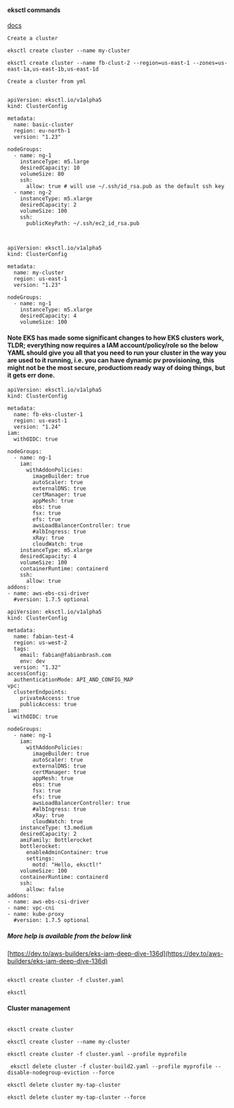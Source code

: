#### eksctl commands

[docs](https://eksctl.io/usage/creating-and-managing-clusters/)


```Create a cluster```

````
eksctl create cluster --name my-cluster

eksctl create cluster --name fb-clust-2 --region=us-east-1 --zones=us-east-1a,us-east-1b,us-east-1d

````


```Create a cluster from yml```


````

apiVersion: eksctl.io/v1alpha5
kind: ClusterConfig

metadata:
  name: basic-cluster
  region: eu-north-1
  version: "1.23"

nodeGroups:
  - name: ng-1
    instanceType: m5.large
    desiredCapacity: 10
    volumeSize: 80
    ssh:
      allow: true # will use ~/.ssh/id_rsa.pub as the default ssh key
  - name: ng-2
    instanceType: m5.xlarge
    desiredCapacity: 2
    volumeSize: 100
    ssh:
      publicKeyPath: ~/.ssh/ec2_id_rsa.pub


````

````

apiVersion: eksctl.io/v1alpha5
kind: ClusterConfig

metadata:
  name: my-cluster
  region: us-east-1
  version: "1.23"

nodeGroups:
  - name: ng-1
    instanceType: m5.xlarge
    desiredCapacity: 4
    volumeSize: 100

````


#### Note EKS has made some significant changes to how EKS clusters work, TLDR; everything now requires a IAM account/policy/role so the below YAML should give you all that you need to run your cluster in the way you are used to it running, i.e. you can have dynamic pv provisioning, this might not be the most secure, productiom ready way of doing things, but it gets err done.


````
apiVersion: eksctl.io/v1alpha5
kind: ClusterConfig

metadata:
  name: fb-eks-cluster-1
  region: us-east-1
  version: "1.24"
iam:
  withOIDC: true

nodeGroups:
  - name: ng-1
    iam:
      withAddonPolicies:
        imageBuilder: true
        autoScaler: true
        externalDNS: true
        certManager: true
        appMesh: true
        ebs: true
        fsx: true
        efs: true
        awsLoadBalancerController: true
        #albIngress: true
        xRay: true
        cloudWatch: true
    instanceType: m5.xlarge
    desiredCapacity: 4
    volumeSize: 100
    containerRuntime: containerd
    ssh:
      allow: true
addons:
- name: aws-ebs-csi-driver
  #version: 1.7.5 optional

````


````
apiVersion: eksctl.io/v1alpha5
kind: ClusterConfig

metadata:
  name: fabian-test-4
  region: us-west-2
  tags:
    email: fabian@fabianbrash.com
    env: dev
  version: "1.32"
accessConfig:
  authenticationMode: API_AND_CONFIG_MAP
vpc:
  clusterEndpoints:
    privateAccess: true
    publicAccess: true
iam:
  withOIDC: true

nodeGroups:
  - name: ng-1
    iam:
      withAddonPolicies:
        imageBuilder: true
        autoScaler: true
        externalDNS: true
        certManager: true
        appMesh: true
        ebs: true
        fsx: true
        efs: true
        awsLoadBalancerController: true
        #albIngress: true
        xRay: true
        cloudWatch: true
    instanceType: t3.medium
    desiredCapacity: 2
    amiFamily: Bottlerocket
    bottlerocket:
      enableAdminContainer: true
      settings:
        motd: "Hello, eksctl!"
    volumeSize: 100
    containerRuntime: containerd
    ssh:
      allow: false
addons:
- name: aws-ebs-csi-driver
- name: vpc-cni
- name: kube-proxy
  #version: 1.7.5 optional
````

##### More help is available from the below link

[https://dev.to/aws-builders/eks-iam-deep-dive-136d](https://dev.to/aws-builders/eks-iam-deep-dive-136d)

````

eksctl create cluster -f cluster.yaml

````

```eksctl```

#### Cluster management

````

eksctl create cluster

eksctl create cluster --name my-cluster

eksctl create cluster -f cluster.yaml --profile myprofile

 eksctl delete cluster -f cluster-build2.yaml --profile myprofile --disable-nodegroup-eviction --force

eksctl delete cluster my-tap-cluster

eksctl delete cluster my-tap-cluster --force
